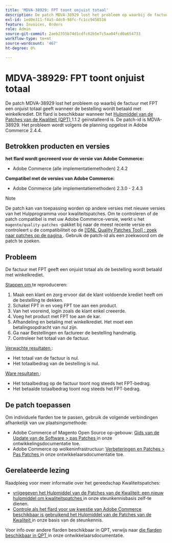 ```yaml
---
title: 'MDVA-38929: FPT toont onjuist totaal'
description: De patch MDVA-38929 lost het probleem op waarbij de factuur met FPT een onjuist totaal geeft wanneer de bestelling wordt betaald met winkelkrediet. Deze patch is beschikbaar wanneer [Quality Patches Tool (QPT)] (/help/announcements/adobe-commerce-announcements/magento-quality-patches-released-new-tool-to-self-serve-quality-patches.md) 1.1.2 is geïnstalleerd. De patch-id is MDVA-38929. Het probleem wordt volgens de planning opgelost in Adobe Commerce 2.4.4.
exl-id: 1ed0e311-f4a5-4dc0-98fc-fc1cc9458516
feature: Invoices, Orders
role: Admin
source-git-commit: 2aeb2355b74d1cdfc62b5e7c5aa04fcd0a654733
workflow-type: tm+mt
source-wordcount: '467'
ht-degree: 0%

---
```


# MDVA-38929: FPT toont onjuist totaal

De patch MDVA-38929 lost het probleem op waarbij de factuur met FPT een onjuist totaal geeft wanneer de bestelling wordt betaald met winkelkrediet. Dit flard is beschikbaar wanneer het [ Hulpmiddel van de Patches van de Kwaliteit (QPT) ](/help/announcements/adobe-commerce-announcements/magento-quality-patches-released-new-tool-to-self-serve-quality-patches.md) 1.1.2 geïnstalleerd is. De patch-id is MDVA-38929. Het probleem wordt volgens de planning opgelost in Adobe Commerce 2.4.4.

## Betrokken producten en versies

**het flard wordt gecreeerd voor de versie van Adobe Commerce:**

* Adobe Commerce (alle implementatiemethoden) 2.4.2

**Compatibel met de versies van Adobe Commerce:**

* Adobe Commerce (alle implementatiemethoden) 2.3.0 - 2.4.3

>[!NOTE]
>
>De patch kan van toepassing worden op andere versies met nieuwe versies van het Hulpprogramma voor kwaliteitspatches. Om te controleren of de patch compatibel is met uw Adobe Commerce-versie, werkt u het `magento/quality-patches` -pakket bij naar de meest recente versie en controleert u de compatibiliteit op de [[!DNL Quality Patches Tool] : zoek naar patches op de pagina ](https://experienceleague.adobe.com/tools/commerce-quality-patches/index.html) . Gebruik de patch-id als een zoekwoord om de patch te zoeken.

## Probleem

De factuur met FPT geeft een onjuist totaal als de bestelling wordt betaald met winkelkrediet.

<u> Stappen om </u> te reproduceren:

1. Maak een klant en zorg ervoor dat de klant voldoende krediet heeft om de bestelling te dekken.
1. Schakel FPT in en voeg FPT toe aan een product.
1. Van het vooreind, login zoals de klant enkel creeerde.
1. Voeg het product met FPT toe aan de kar.
1. Afhandeling en betaling met winkelkrediet. Het moet een betalingsopdracht van nul zijn.
1. Ga naar Bestellingen en factureer de bestelling handmatig.
1. Controleer het totaal van de factuur.

<u> Verwachte resultaten </u>:

* Het totaal van de factuur is nul.
* Het totaalbedrag van de bestelling is nul.

<u> Ware resultaten </u>:

* Het totaalbedrag op de factuur toont nog steeds het FPT-bedrag.
* Het betaalde totaalbedrag toont nog steeds het FPT-bedrag.

## De patch toepassen

Om individuele flarden toe te passen, gebruik de volgende verbindingen afhankelijk van uw plaatsingsmethode:

* Adobe Commerce of Magento Open Source op-gebouw: [ Gids van de Update van de Software > pas Patches ](https://experienceleague.adobe.com/en/docs/commerce-operations/tools/quality-patches-tool/usage) in onze ontwikkelingsdocumentatie toe.
* Adobe Commerce op wolkeninfrastructuur: [ Verbeteringen en Patches > Pas Patches ](https://experienceleague.adobe.com/en/docs/commerce-cloud-service/user-guide/develop/upgrade/apply-patches) in onze ontwikkelaarsdocumentatie toe.

## Gerelateerde lezing

Raadpleeg voor meer informatie over het gereedschap Kwaliteitspatches:

* [ vrijgegeven het Hulpmiddel van de Patches van de Kwaliteit: een nieuw hulpmiddel om kwaliteitspatches ](/help/announcements/adobe-commerce-announcements/magento-quality-patches-released-new-tool-to-self-serve-quality-patches.md) in onze steunkennisbasis zelf-te dienen.
* [ Controle als het flard voor uw kwestie van Adobe Commerce beschikbaar is gebruikend het Hulpmiddel van de Patches van de Kwaliteit ](/help/support-tools/patches-available-in-qpt-tool/check-patch-for-magento-issue-with-magento-quality-patches.md) in onze basis van de steunkennis.

Voor info over andere flarden beschikbaar in QPT, verwijs naar [ die flarden beschikbaar in QPT ](https://experienceleague.adobe.com/tools/commerce-quality-patches/index.html) in onze ontwikkelaarsdocumentatie.
